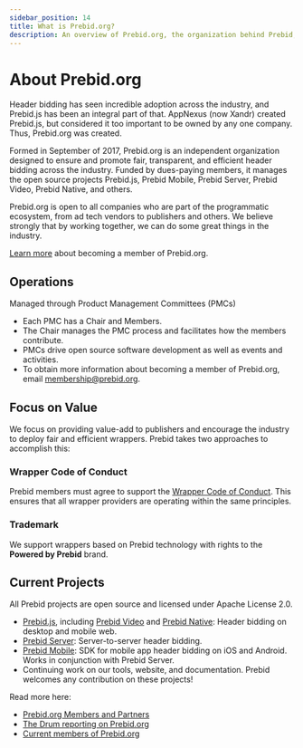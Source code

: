 ```yaml
---
sidebar_position: 14
title: What is Prebid.org?
description: An overview of Prebid.org, the organization behind Prebid, and what our goals and missions are
---
```


# About Prebid.org

Header bidding has seen incredible adoption across the industry, and Prebid.js has been an integral part of that. AppNexus (now Xandr) created Prebid.js, but considered it too important to be owned by any one company. Thus, Prebid.org was created.

Formed in September of 2017, Prebid.org is an independent organization designed to ensure and promote fair, transparent, and efficient header bidding across the industry. Funded by dues-paying members, it manages the open source projects Prebid.js, Prebid Mobile, Prebid Server, Prebid Video, Prebid Native, and others.

Prebid.org is open to all companies who are part of the programmatic ecosystem, from ad tech vendors to publishers and others. We believe strongly that by working together, we can do some great things in the industry.

[Learn more](https://prebid.org/membership/) about becoming a member of Prebid.org.

## Operations

Managed through Product Management Committees (PMCs)

- Each PMC has a Chair and Members.
- The Chair manages the PMC process and facilitates how the members contribute.  
- PMCs drive open source software development as well as events and activities.  
- To obtain more information about becoming a member of Prebid.org, email [membership@prebid.org](mailto:membership@prebid.org).

## Focus on Value

We focus on providing value-add to publishers and encourage the industry to deploy fair and efficient wrappers.
Prebid takes two approaches to accomplish this:

### Wrapper Code of Conduct

Prebid members must agree to support the [Wrapper Code of Conduct](https://prebid.org/code-of-conduct/). This ensures that all wrapper providers are operating within the same principles.

### Trademark

We support wrappers based on Prebid technology with rights to the **Powered by Prebid** brand.

## Current Projects

All Prebid projects are open source and licensed under Apache License 2.0.  

- [Prebid.js](/dev-docs/prebidjs/prebidjs), including [Prebid Video](/dev-docs/prebidjs/prebid-video/video-overview) and [Prebid Native](/dev-docs/prebidjs/examples/native-ad-example): Header bidding on desktop and mobile web.
- [Prebid Server](/dev-docs/prebid-server/overview/prebid-server-overview): Server-to-server header bidding.
- [Prebid Mobile](/dev-docs/prebid-mobile/prebid-mobile): SDK for mobile app header bidding on iOS and Android. Works in conjunction with Prebid Server.
- Continuing work on our tools, website, and documentation.
Prebid welcomes any contribution on these projects!

Read more here:

- [Prebid.org Members and Partners](https://prebid.org/membership/)
- [The Drum reporting on Prebid.org](https://www.thedrum.com/news/2017/09/11/appnexus-and-rubicon-project-launch-prebidorg-hailing-open-source-approach-header)
- [Current members of Prebid.org](https://prebid.org/membership/member-directory/)
